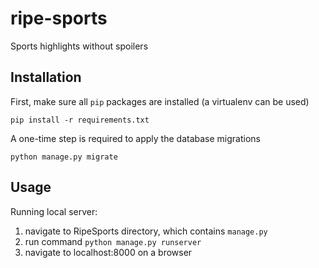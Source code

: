 # ripe-sports
Sports highlights without spoilers

## Installation

First, make sure all `pip` packages are installed (a virtualenv can be used)

```pip install -r requirements.txt```

A one-time step is required to apply the database migrations

```python manage.py migrate```

## Usage

Running local server:
1) navigate to RipeSports directory, which contains `manage.py`
2) run command `python manage.py runserver`
3) navigate to localhost:8000 on a browser
